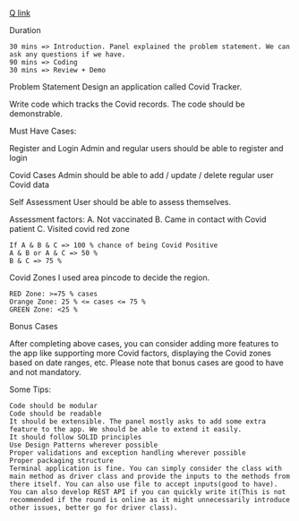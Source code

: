 [Q link](https://leetcode.com/discuss/interview-question/1817210/FlipKart-or-Phone-or-Machine-Coding%3A-Covid-Tracker)

Duration

    30 mins => Introduction. Panel explained the problem statement. We can ask any questions if we have.
    90 mins => Coding
    30 mins => Review + Demo

Problem Statement
Design an application called Covid Tracker.

Write code which tracks the Covid records. The code should be demonstrable.

Must Have Cases:

Register and Login
Admin and regular users should be able to register and login

Covid Cases
Admin should be able to add / update / delete regular user Covid data

Self Assessment
User should be able to assess themselves.

Assessment factors:
A. Not vaccinated
B. Came in contact with Covid patient
C. Visited covid red zone

    If A & B & C => 100 % chance of being Covid Positive
    A & B or A & C => 50 %
    B & C => 75 %

Covid Zones
I used area pincode to decide the region.

    RED Zone: >=75 % cases
    Orange Zone: 25 % <= cases <= 75 %
    GREEN Zone: <25 %

Bonus Cases

After completing above cases, you can consider adding more features to the app like supporting more Covid factors, displaying the Covid zones based on date ranges, etc. Please note that bonus cases are good to have and not mandatory.

Some Tips:

    Code should be modular
    Code should be readable
    It should be extensible. The panel mostly asks to add some extra feature to the app. We should be able to extend it easily.
    It should follow SOLID principles
    Use Design Patterns wherever possible
    Proper validations and exception handling wherever possible
    Proper packaging structure
    Terminal application is fine. You can simply consider the class with main method as driver class and provide the inputs to the methods from there itself. You can also use file to accept inputs(good to have). You can also develop REST API if you can quickly write it(This is not recommended if the round is online as it might unnecessarily introduce other issues, better go for driver class).


